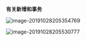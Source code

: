 **有关新增和事务**

![image-20191028205354769](C:\Users\lenovo\AppData\Roaming\Typora\typora-user-images\image-20191028205354769.png)

![image-20191028205530777](C:\Users\lenovo\AppData\Roaming\Typora\typora-user-images\image-20191028205530777.png)